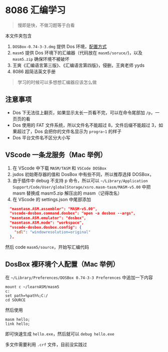 # 8086 汇编学习

> 慢即是快，不做习题等于白看

本文件夹包含
1. `DOSBox-0.74-3-3.dmg` 提供 Dos 环境，[配置方式](https://www.dosbox.com/wiki/Dosbox.conf)
2. `masm5` 提供 Dos 环境下的汇编器（代码放在 `masm5/soruce/`)，以及 `masm5.zip` 确保环境不被破坏
3. 王爽《汇编语言第三版》、《汇编语言第四版》，侵删，王爽老师 yyds
4. 8086 超简洁英文手册

> 学习的时候可以多想想汇编器应该怎么做

## 注意事项

- Dos 下无法往上翻页，如果显示太长一页看不完，可以在命令尾部加 `/p`，一页页的看
- Dos 使用的 FAT 文件系统，所以文件名不能超过 8，文件后缀不能超过 3，如果超过了，Dos 会把你的文件名显示为 `progra~1` 的样子
- Dos 平台文件名不区分大小写


## VScode 一条龙服务（Mac 举例）

1. 在 VScode 中下载 `MASM/TASM` 和 `VSCode DOSBox`
2. jsdos 初始寄存器的值和 DosBox 中有些不同，所以推荐选择 DOSBox，
3. 由于插件中 debug 不支持 p 命令，所以可以 `~/Library/Application Support/Code/User/globalStorage/xsro.masm-tasm/MASM-v5.00` 中把 masm 替换成 masm5.zip 解压出的 masm（记得改名）
4. 在 VScode 的 settings.json 中尾部添加

``` json
  "masmtasm.ASM.assembler": "MASM-v5.00",
  "vscode-dosbox.command.dosbox": "open -a dosbox --args",
  "masmtasm.ASM.emulator": "dosbox",
  "masmtasm.ASM.mode": "workspace",
  "vscode-dosbox.dosbox.config": {
    "sdl": "windowresolution=original"
  },
```

然后 code `masm5/source`，开始写汇编代码


## DosBox 裸环境个人配置（Mac 举例）

在 `~/Library/Preferences/DOSBox 0.74-3-3 Preferences` 中追加一下内容

``` shell
mount c ~/learnASM/masm5
c:
set path=%path%;C:/
cd SOURCE
```

然后使用

``` shell
masm hello;
link hello;
```

即可快速生成 `hello.exe`，然后就可以 `debug hello.exe`

多文件需要利用 `.crf` 文件，目前没实践过
